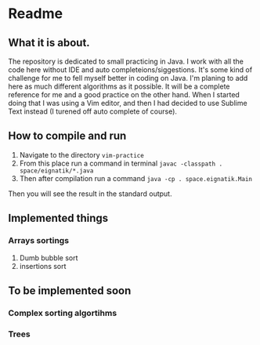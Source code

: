 # Readme

## What it is about.

The repository is dedicated to small practicing in Java. I work with all the code here without IDE and auto completeions/siggestions. It's some kind of challenge for me to fell myself better in coding on Java.
I'm planing to add here as much different algorithms as it possible. 
It will be a complete reference for me and a good practice on the other hand.
When I started doing that I was using a Vim editor, and then I had decided to use Sublime Text instead (I turened off auto complete of course).

## How to compile and run

1. Navigate to the directory `vim-practice`
1. From this place run a command in terminal `javac -classpath . space/eignatik/*.java`
1. Then after compilation run a command `java -cp . space.eignatik.Main`

Then you will see the result in the standard output.

## Implemented things

### Arrays sortings

1. Dumb bubble sort
1. insertions sort

## To be implemented soon

### Complex sorting algortihms
### Trees